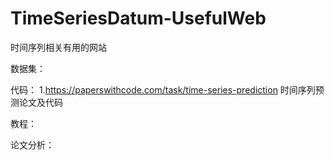 # TimeSeriesDatum-UsefulWeb
时间序列相关有用的网站

数据集：


代码：
1.https://paperswithcode.com/task/time-series-prediction 时间序列预测论文及代码


教程：



论文分析：




